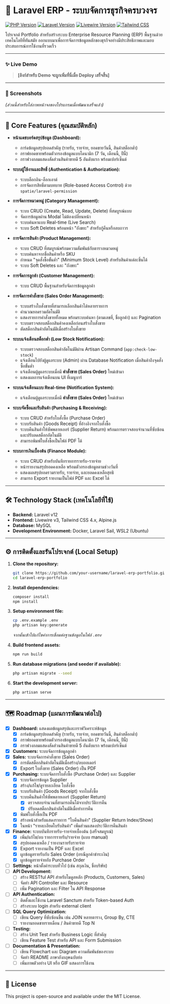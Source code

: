 # 🚀 Laravel ERP - ระบบจัดการธุรกิจครบวงจร

[![PHP Version](https://img.shields.io/badge/PHP-8.4+-777BB4?style=for-the-badge&logo=php)](https://php.net)
[![Laravel Version](https://img.shields.io/badge/Laravel-12.x-FF2D20?style=for-the-badge&logo=laravel)](https://laravel.com)
[![Livewire Version](https://img.shields.io/badge/Livewire-3.x-4d52c1?style=for-the-badge&logo=livewire)](https://livewire.laravel.com)
[![Tailwind CSS](https://img.shields.io/badge/Tailwind_CSS-4.x-06B6D4?style=for-the-badge&logo=tailwindcss)](https://tailwindcss.com)


โปรเจกต์ Portfolio สำหรับสร้างระบบ Enterprise Resource Planning (ERP) พื้นฐานด้วยเทคโนโลยีที่ทันสมัย ออกแบบมาเพื่อการจัดการข้อมูลหลักของธุรกิจอย่างมีประสิทธิภาพและมอบประสบการณ์การใช้งานที่รวดเร็ว

---

### ✨ Live Demo

> **[ลิงก์สำหรับ Demo จะถูกเพิ่มที่นี่เมื่อ Deploy เสร็จสิ้น]**

---

### 📸 Screenshots

*(ส่วนนี้สำหรับใส่ภาพหน้าจอของโปรแกรมเมื่อพัฒนาเสร็จแล้ว)*

<p align="center">
  <!-- <img src="link-to-your-screenshot.png" width="48%"> -->
  <!-- <img src="link-to-your-screenshot-2.png" width="48%"> -->
</p>

---

## 🌟 Core Features (คุณสมบัติหลัก)

-   **หน้าแดชบอร์ดสรุปข้อมูล (Dashboard):**
    -   การ์ดข้อมูลสรุปยอดสำคัญ (รายรับ, รายจ่าย, ยอดขายวันนี้, สินค้าสต็อกต่ำ)
    -   กราฟยอดขายพร้อมตัวกรองข้อมูลแบบไดนามิก (7 วัน, เดือนนี้, ปีนี้)
    -   กราฟวงกลมแสดงสัดส่วนสินค้าขายดี 5 อันดับแรก พร้อมเปอร์เซ็นต์

-   **ระบบผู้ใช้งานและสิทธิ์ (Authentication & Authorization):**
    -   ระบบล็อกอิน-ล็อกเอาต์
    -   การจัดการสิทธิ์ตามบทบาท (Role-based Access Control) ด้วย `spatie/laravel-permission`
-   **การจัดการหมวดหมู่ (Category Management):**
    -   ระบบ CRUD (Create, Read, Update, Delete) ที่สมบูรณ์แบบ
    -   จัดการข้อมูลผ่าน Modal ไม่ต้องเปลี่ยนหน้า
    -   ระบบค้นหาแบบ Real-time (Live Search)
    -   ระบบ Soft Deletes พร้อมหน้า "ถังขยะ" สำหรับกู้คืนหรือลบถาวร
-   **การจัดการสินค้า (Product Management):**
    -   ระบบ CRUD ที่สมบูรณ์พร้อมความสัมพันธ์กับตารางหมวดหมู่
    -   ระบบค้นหาจากชื่อสินค้าหรือ SKU
    -   กำหนด "จุดสั่งซื้อขั้นต่ำ" (Minimum Stock Level) สำหรับสินค้าแต่ละชิ้นได้
    -   ระบบ Soft Deletes และ "ถังขยะ"
-   **การจัดการลูกค้า (Customer Management):**
    -   ระบบ CRUD พื้นฐานสำหรับจัดการข้อมูลลูกค้า
-   **การจัดการคำสั่งขาย (Sales Order Management):**
    -   ระบบสร้างใบสั่งขายที่สามารถเลือกสินค้าได้หลายรายการ
    -   คำนวณยอดรวมอัตโนมัติ
    -   แสดงรายการคำสั่งขายทั้งหมด พร้อมระบบค้นหา (ตามเลขที่, ชื่อลูกค้า) และ Pagination
    -   ระบบตรวจสอบสต็อกสินค้าคงเหลือก่อนสร้างใบสั่งขาย
    -   ตัดสต็อกสินค้าอัตโนมัติเมื่อสร้างใบสั่งขาย
-   **ระบบแจ้งเตือนสต็อกต่ำ (Low Stock Notification):**
    -   ระบบตรวจสอบสต็อกสินค้าอัตโนมัติผ่าน Artisan Command (`app:check-low-stock`)
    -   แจ้งเตือนไปยังผู้ดูแลระบบ (Admin) ผ่าน Database Notification เมื่อสินค้าถึงจุดสั่งซื้อขั้นต่ำ
    -   แจ้งเตือนผู้ดูแลระบบเมื่อมี **คำสั่งขาย (Sales Order)** ใหม่เข้ามา
    -   แสดงผลการแจ้งเตือนบน UI ที่เมนูบาร์
-   **ระบบแจ้งเตือนแบบ Real-time (Notification System):**
    -   แจ้งเตือนผู้ดูแลระบบเมื่อมี **คำสั่งขาย (Sales Order)** ใหม่เข้ามา
-   **ระบบจัดซื้อและรับสินค้า (Purchasing & Receiving):**
    -   ระบบ CRUD สำหรับใบสั่งซื้อ (Purchase Order)
    -   ระบบรับสินค้า (Goods Receipt) ที่อ้างอิงจากใบสั่งซื้อ
    -   ระบบคืนสินค้าให้ซัพพลายเออร์ (Supplier Return) พร้อมการตรวจสอบจำนวนที่ซับซ้อนและปรับลดสต็อกอัตโนมัติ
    -   สามารถพิมพ์ใบสั่งซื้อเป็นไฟล์ PDF ได้

-   **ระบบการเงินเบื้องต้น (Finance Module):**
    -   ระบบ CRUD สำหรับบันทึกรายการรายรับ-รายจ่าย
    -   หน้ารายงานสรุปยอดคงเหลือ พร้อมตัวกรองข้อมูลตามช่วงวันที่
    -   แสดงผลสรุปยอดรวมรายรับ, รายจ่าย, และยอดคงเหลือสุทธิ
    -   สามารถ Export รายงานเป็นไฟล์ PDF และ Excel ได้
---

## 🛠️ Technology Stack (เทคโนโลยีที่ใช้)

-   **Backend:** Laravel v12
-   **Frontend:** Livewire v3, Tailwind CSS 4.x, Alpine.js
-   **Database:** MySQL
-   **Development Environment:** Docker, Laravel Sail, WSL2 (Ubuntu)

---

## ⚙️ การติดตั้งและรันโปรเจกต์ (Local Setup)

1.  **Clone the repository:**
    ```bash
    git clone https://github.com/your-username/laravel-erp-portfolio.git
    cd laravel-erp-portfolio
    ```

2.  **Install dependencies:**
    ```bash
    composer install
    npm install
    ```

3.  **Setup environment file:**
    ```bash
    cp .env.example .env
    php artisan key:generate
    ```
    *จากนั้นเข้าไปแก้ไขค่าการเชื่อมต่อฐานข้อมูลในไฟล์ `.env`*

4.  **Build frontend assets:**
    ```bash
    npm run build
    ```

5.  **Run database migrations (and seeder if available):**
    ```bash
    php artisan migrate --seed
    ```

6.  **Start the development server:**
    ```bash
    php artisan serve
    ```

---

## 🗺️ Roadmap (แผนการพัฒนาต่อไป)

-   [x] **Dashboard:** แสดงผลข้อมูลสรุปและกราฟวิเคราะห์ข้อมูล
    -   [x] การ์ดข้อมูลสรุปยอดสำคัญ (รายรับ, รายจ่าย, ยอดขายวันนี้, สินค้าสต็อกต่ำ)
    -   [x] กราฟยอดขายพร้อมตัวกรองข้อมูลแบบไดนามิก (7 วัน, เดือนนี้, ปีนี้)
    -   [x] กราฟวงกลมแสดงสัดส่วนสินค้าขายดี 5 อันดับแรก พร้อมเปอร์เซ็นต์
-   [x] **Customers:** ระบบจัดการข้อมูลลูกค้า
-   [x] **Sales:** ระบบจัดการคำสั่งขาย (Sales Order)
    -   [x] การตัดสต็อกสินค้าอัตโนมัติเมื่อสร้าง/ลบออเดอร์
    -   [x] Export ใบสั่งขาย (Sales Order) เป็น PDF
-   [x] **Purchasing:** ระบบจัดการใบสั่งซื้อ (Purchase Order) และ Supplier
    -   [x] ระบบจัดการข้อมูล Supplier
    -   [x] สร้าง/แก้ไข/ดูรายละเอียด ใบสั่งซื้อ
    -   [x] ระบบรับสินค้า (Goods Receipt) จากใบสั่งซื้อ
    -   [x] ระบบคืนสินค้าให้ซัพพลายเออร์ (Supplier Return)
        -   [x] ตรวจสอบจำนวนที่สามารถคืนได้จากประวัติการคืน
        -   [x] ปรับลดสต็อกสินค้าอัตโนมัติเมื่อทำการคืน
    -   [x] พิมพ์ใบสั่งซื้อเป็น PDF
    -   [x] สร้างหน้าสำหรับแสดงรายการ "ใบคืนสินค้า" (Supplier Return Index/Show)
    -   [x] ในหน้า "รายละเอียดใบรับสินค้า" เพิ่มส่วนแสดงประวัติการคืนสินค้า
-   [x] **Finance:** ระบบบันทึกรายรับ-รายจ่ายเบื้องต้น (เสร็จสมบูรณ์)
    -   [x] เพิ่ม/แก้ไข/ลบ รายการรายรับ/รายจ่าย (แบบ manual)
    -   [x] สรุปยอดคงเหลือ / รายงานรายรับรายจ่าย
    -   [x] Export รายงานเป็น PDF และ Excel
    -   [x] ผูกข้อมูลรายรับกับ Sales Order (กรณีลูกค้าชำระเงิน)
    -   [x] ผูกข้อมูลรายจ่ายกับ Purchase Order
-   [ ] **Settings:** หน้าตั้งค่าระบบทั่วไป (เช่น สกุลเงิน, ชื่อบริษัท)
-   [ ] **API Development:**
    -   [ ] สร้าง RESTful API สำหรับโมดูลหลัก (Products, Customers, Sales)
    -   [ ] จัดทำ API Controller และ Resource
    -   [ ] เพิ่ม Pagination และ Filter ใน API Response
-   [ ] **API Authentication:**
    -   [ ] ติดตั้งและใช้งาน Laravel Sanctum สำหรับ Token-based Auth
    -   [ ] สร้างระบบ login สำหรับ external client
-   [ ] **SQL Query Optimization:**
    -   [ ] เขียน Query ที่ซับซ้อนขึ้น เช่น JOIN หลายตาราง, Group By, CTE
    -   [ ] รายงานยอดขายรายเดือน / สินค้าขายดี Top N
-   [ ] **Testing:**
    -   [ ] สร้าง Unit Test สำหรับ Business Logic ที่สำคัญ
    -   [ ] เขียน Feature Test สำหรับ API และ Form Submission
-   [ ] **Documentation & Presentation:**
    -   [ ] เขียน Flowchart และ Diagram ความสัมพันธ์ของระบบ
    -   [ ] จัดทำ README ภาษาอังกฤษฉบับย่อ
    -   [ ] เพิ่มภาพตัวอย่าง UI หรือ GIF แสดงการใช้งาน
---

## 📄 License

This project is open-source and available under the MIT License.